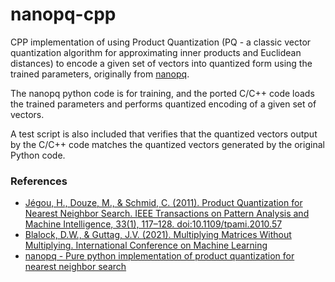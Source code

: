 # nanopq-cpp

CPP implementation of using Product Quantization (PQ - a classic vector quantization algorithm for approximating inner products and Euclidean distances) to encode a given set of vectors into quantized form using the trained parameters, originally from [nanopq](https://github.com/matsui528/nanopq). 

The nanopq python code is for training, and the ported C/C++ code loads the trained parameters and performs quantized encoding of a given set of vectors.

A test script is also included that verifies that the quantized vectors output by the C/C++ code matches the quantized vectors generated by the original Python code.

### References
- [Jégou, H., Douze, M., & Schmid, C. (2011). Product Quantization for Nearest Neighbor Search. IEEE Transactions on Pattern Analysis and Machine Intelligence, 33(1), 117–128. doi:10.1109/tpami.2010.57](https://sci-hub.se/https://ieeexplore.ieee.org/document/5432202)
- [Blalock, D.W., & Guttag, J.V. (2021). Multiplying Matrices Without Multiplying. International Conference on Machine Learning](https://arxiv.org/abs/2106.10860)
- [nanopq - Pure python implementation of product quantization for nearest neighbor search](https://github.com/matsui528/nanopq)
